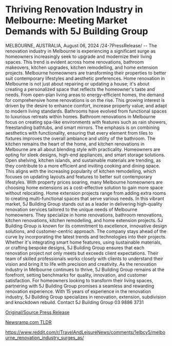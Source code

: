 # Thriving Renovation Industry in Melbourne: Meeting Market Demands with 5J Building Group

MELBOURNE, AUSTRALIA, August 06, 2024 /24-7PressRelease/ -- The renovation industry in Melbourne is experiencing a significant surge as homeowners increasingly seek to upgrade and modernize their living spaces. This trend is evident across home renovations, bathroom makeovers, kitchen upgrades, kitchen remodelling, and home extension projects. Melbourne homeowners are transforming their properties to better suit contemporary lifestyles and aesthetic preferences.  Home renovation in Melbourne is not just about repairing or updating a house; it's about creating a personalized space that reflects the homeowner's taste and needs. From open-plan living areas to energy-efficient homes, the demand for comprehensive home renovations is on the rise. This growing interest is driven by the desire to enhance comfort, increase property value, and adapt to modern living standards.  Bathrooms have evolved from functional spaces to luxurious retreats within homes. Bathroom renovations in Melbourne focus on creating spa-like environments with features such as rain showers, freestanding bathtubs, and smart mirrors. The emphasis is on combining aesthetics with functionality, ensuring that every element from tiles to fixtures improves the overall ambiance and utility of the bathroom.  The kitchen remains the heart of the home, and kitchen renovations in Melbourne are all about blending style with practicality. Homeowners are opting for sleek designs, high-end appliances, and smart storage solutions. Open shelving, kitchen islands, and sustainable materials are trending, as they contribute to a more efficient and inviting cooking and dining space. This aligns with the increasing popularity of kitchen remodelling, which focuses on updating layouts and features to better suit contemporary lifestyles.  With property prices soaring, many Melbourne homeowners are choosing home extensions as a cost-effective solution to gain more space without relocating. Home extension projects range from adding extra rooms to creating multi-functional spaces that serve various needs.   In this vibrant market, 5J Building Group stands out as a leader in delivering high-quality renovation services tailored to the unique needs of Melbourne homeowners. They specialize in home renovations, bathroom renovations, kitchen renovations, kitchen remodelling, and home extension projects. 5J Building Group is known for its commitment to excellence, innovative design solutions, and customer-centric approach.  The company stays ahead of the curve by incorporating the latest trends and technologies into their projects. Whether it's integrating smart home features, using sustainable materials, or crafting bespoke designs, 5J Building Group ensures that each renovation project not only meets but exceeds client expectations. Their team of skilled professionals works closely with clients to understand their vision and bring it to life with precision and creativity.  As the renovation industry in Melbourne continues to thrive, 5J Building Group remains at the forefront, setting benchmarks for quality, innovation, and customer satisfaction. For homeowners looking to transform their living spaces, partnering with 5J Building Group promises a seamless and rewarding renovation experience.  With 15 years of experience in the renovation industry, 5J Building Group specializes in renovation, extension, subdivision and knockdown rebuild. Contact 5J Building Group 03 9886 3731 

[Original/Source Press Release](https://www.24-7pressrelease.com/press-release/513126/thriving-renovation-industry-in-melbourne-meeting-market-demands-with-5j-building-group)
                    

[Newsramp.com TLDR](None) 

https://www.reddit.com/r/TravelAndLeisureNews/comments/1elbcy5/melbourne_renovation_industry_surges_as/